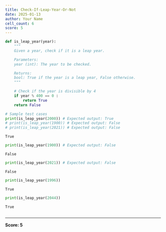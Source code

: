 ```yaml
---
title: Check-If-Leap-Year-Or-Not
date: 2025-01-13
author: Your Name
cell_count: 6
score: 5
---
```


```python
def is_leap_year(year):
    """
    Given a year, check if it is a leap year.

    Parameters:
    year (int): The year to be checked.

    Returns:
    bool: True if the year is a leap year, False otherwise.
    """

    # Check if the year is divisible by 4
    if year % 400 == 0 :
        return True
    return False

# Sample test cases
print(is_leap_year(2000)) # Expected output: True
# print(is_leap_year(1900)) # Expected output: False
# print(is_leap_year(2021)) # Expected output: False
```

    True



```python
print(is_leap_year(1900)) # Expected output: False
```

    False



```python
print(is_leap_year(2021)) # Expected output: False
```

    False



```python
print(is_leap_year(1996))
```

    True



```python
print(is_leap_year(2044)) 
```

    True



```python

```


---
**Score: 5**
